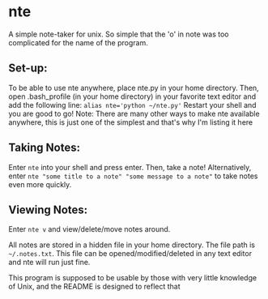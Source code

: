 # nte
A simple note-taker for unix. So simple that the 'o' in note was too complicated for the name of the program.

## Set-up:
To be able to use nte anywhere, place nte.py in your home directory. Then, open .bash_profile (in your home directory) in your favorite text editor and add the following line:
`alias nte='python ~/nte.py'`
Restart your shell and you are good to go!
Note: There are many other ways to make nte available anywhere, this is just one of the simplest and that's why I'm listing it here

## Taking Notes:
Enter `nte` into your shell and press enter. Then, take a note!
Alternatively, enter `nte "some title to a note" "some message to a note"` to take notes even more quickly.

## Viewing Notes:
Enter `nte v` and view/delete/move notes around.

All notes are stored in a hidden file in your home directory. The file path is `~/.notes.txt`.
This file can be opened/modified/deleted in any text editor and nte will run just fine.

This program is supposed to be usable by those with very little knowledge of Unix, and the README is designed to reflect that
